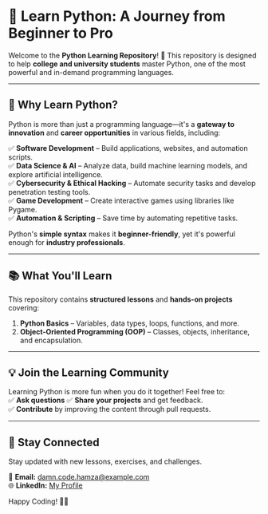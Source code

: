 # 🐍 Learn Python: A Journey from Beginner to Pro

Welcome to the **Python Learning Repository**! 🚀 This repository is designed to help **college and university students** master Python, one of the most powerful and in-demand programming languages.

---

## 🎯 Why Learn Python?

Python is more than just a programming language—it's a **gateway to innovation** and **career opportunities** in various fields, including:

✅ **Software Development** – Build applications, websites, and automation scripts.  
✅ **Data Science & AI** – Analyze data, build machine learning models, and explore artificial intelligence.  
✅ **Cybersecurity & Ethical Hacking** – Automate security tasks and develop penetration testing tools.  
✅ **Game Development** – Create interactive games using libraries like Pygame.  
✅ **Automation & Scripting** – Save time by automating repetitive tasks.  

Python's **simple syntax** makes it **beginner-friendly**, yet it's powerful enough for **industry professionals**.  

---

## 📚 What You'll Learn

This repository contains **structured lessons** and **hands-on projects** covering:

1. **Python Basics** – 
        Variables, 
        data types, 
        loops, 
        functions, 
        and more.
2. **Object-Oriented Programming (OOP)** – 
        Classes, 
        objects, 
        inheritance, 
        and encapsulation.  

---

## 💡 Join the Learning Community

Learning Python is more fun when you do it together! Feel free to:  
✅ **Ask questions** 
✅ **Share your projects** and get feedback.  
✅ **Contribute** by improving the content through pull requests.  

---

## 📩 Stay Connected  

Stay updated with new lessons, exercises, and challenges.  

📧 **Email:** damn.code.hamza@example.com  
🌐 **LinkedIn:** [My Profile](https://www.linkedin.com/in/muhammad-hamza-hassaan-29920a25a/)  

Happy Coding! 🚀🐍  
